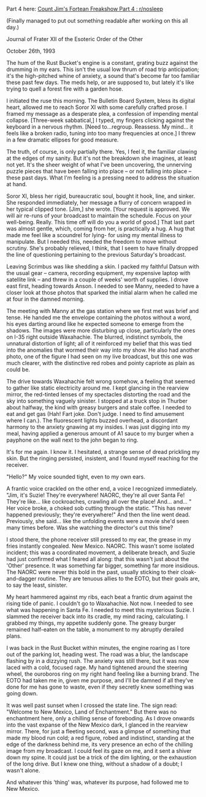 Part 4 here: [Count Jim's Fortean Freakshow Part 4 : r/nosleep](https://www.reddit.com/r/nosleep/comments/1hymefi/count_jims_fortean_freakshow_part_4/)

(Finally managed to put out something readable after working on this all day.)

Journal of Frater XII of the Esoteric Order of the Other

October 26th, 1993

The hum of the Rust Bucket's engine is a constant, grating buzz against the drumming in my ears. This isn't the usual low thrum of road trip anticipation; it's the high-pitched whine of anxiety, a sound that's become far too familiar these past few days. The meds help, or are supposed to, but lately it's like trying to quell a forest fire with a garden hose.

I initiated the ruse this morning. The Bulletin Board System, bless its digital heart, allowed me to reach Soror XI with some carefully crafted prose. I framed my message as a desperate plea, a confession of impending mental collapse. \[Three-week sabbatical,\] I typed, my fingers clicking against the keyboard in a nervous rhythm. \[Need to…regroup. Reassess. My mind… it feels like a broken radio, tuning into too many frequencies at once.\] I threw in a few dramatic ellipses for good measure.

The truth, of course, is only partially there. Yes, I feel it, the familiar clawing at the edges of my sanity. But it's not the breakdown she imagines, at least not yet. It's the sheer weight of what I've been uncovering, the unnerving puzzle pieces that have been falling into place – or not falling into place – these past days. What I'm feeling is a pressing need to address the situation at hand.

Soror XI, bless her rigid, bureaucratic soul, bought it hook, line, and sinker. She responded immediately, her message a flurry of concern wrapped in her typical clipped tone. \[Jim,\] she wrote. \[Your request is approved. We will air re-runs of your broadcast to maintain the schedule. Focus on your well-being. Really. This time off will do you a world of good.\] That last part was almost gentle, which, coming from her, is practically a hug. A hug that made me feel like a scoundrel for lying- for using my mental illness to manipulate. But I needed this, needed the freedom to move without scrutiny. She's probably relieved, I think, that I seem to have finally dropped the line of questioning pertaining to the previous Saturday's broadcast.

Leaving Scrimbus was like shedding a skin. I packed my faithful Datsun with the usual gear – camera, recording equipment, my expensive laptop with satellite link – and threw in a couple of weeks' worth of supplies. I drove east first, heading towards Anson. I needed to see Manny, needed to have a closer look at those photos that sparked the initial alarm when he called me at four in the damned morning.

The meeting with Manny at the gas station where we first met was brief and tense. He handed me the envelope containing the photos without a word, his eyes darting around like he expected someone to emerge from the shadows. The images were more disturbing up close, particularly the ones on I-35 right outside Waxahachie. The blurred, indistinct symbols, the unnatural distortion of light; all of it reinforced my belief that this was tied into the anomalies that wormed their way into my show. He also had another photo, one of the figure I had seen on my live broadcast, but this one was much clearer, with the distinctive red robes and pointy capriote as plain as could be.

The drive towards Waxahachie felt wrong somehow, a feeling that seemed to gather like static electricity around me. I kept glancing in the rearview mirror, the red-tinted lenses of my spectacles distorting the road and the sky into something vaguely sinister. I stopped at a truck stop in Thurber about halfway, the kind with greasy burgers and stale coffee. I needed to eat and get gas (Hah! Fart joke. Don't judge. I need to find amusement where I can.). The fluorescent lights buzzed overhead, a discordant harmony to the anxiety gnawing at my insides. I was just digging into my meal, having applied a generous amount of A1 sauce to my burger when a payphone on the wall next to the john began to ring.

It's for me again. I know it. I hesitated, a strange sense of dread prickling my skin. But the ringing persisted, insistent, and I found myself reaching for the receiver.

"Hello?" My voice sounded tight, even to my own ears.

A frantic voice crackled on the other end, a voice I recognized immediately. "Jim, it's Suzie! They're everywhere! NAORC, they're all over Santa Fe! They're like... like cockroaches, crawling all over the place! And... and... " Her voice broke, a choked sob cutting through the static. "This has never happened previously; they're everywhere!" And then the line went dead. Previously, she said... like the unfolding events were a movie she'd seen many times before. Was she watching the director's cut this time?

I stood there, the phone receiver still pressed to my ear, the grease in my fries instantly congealed. New Mexico. NAORC. This wasn't some isolated incident; this was a coordinated movement, a deliberate breach, and Suzie had just confirmed what I feared all along: that this wasn't just about the 'Other' presence. It was something far bigger, something far more insidious. The NAORC were never this bold in the past, usually sticking to their cloak-and-dagger routine. They are tenuous allies to the EOTO, but their goals are, to say the least, sinister.

My heart hammered against my ribs, each beat a frantic drum against the rising tide of panic. I couldn't go to Waxahachie. Not now. I needed to see what was happening in Santa Fe. I needed to meet this mysterious Suzie. I slammed the receiver back into its cradle, my mind racing, calculating. I grabbed my things, my appetite suddenly gone. The greasy burger remained half-eaten on the table, a monument to my abruptly derailed plans.

I was back in the Rust Bucket within minutes, the engine roaring as I tore out of the parking lot, heading west. The road was a blur, the landscape flashing by in a dizzying rush. The anxiety was still there, but it was now laced with a cold, focused rage. My hand tightened around the steering wheel, the ouroboros ring on my right hand feeling like a burning brand. The EOTO had taken me in, given me purpose, and I'll be damned if all they've done for me has gone to waste, even if they secretly knew something was going down.

It was well past sunset when I crossed the state line. The sign read: "Welcome to New Mexico, Land of Enchantment." But there was no enchantment here, only a chilling sense of foreboding. As I drove onwards into the vast expanse of the New Mexico dark, I glanced in the rearview mirror. There, for just a fleeting second, was a glimpse of something that made my blood run cold; a red figure, robed and indistinct, standing at the edge of the darkness behind me, its very presence an echo of the chilling image from my broadcast. I could feel its gaze on me, and it sent a shiver down my spine. It could just be a trick of the dim lighting, or the exhaustion of the long drive. But I knew one thing, without a shadow of a doubt; I wasn't alone.

And whatever this 'thing' was, whatever its purpose, had followed me to New Mexico.